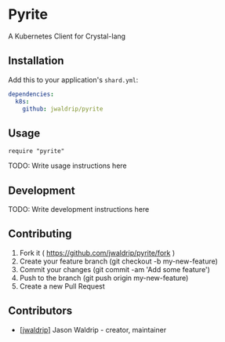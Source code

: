 # Pyrite

A Kubernetes Client for Crystal-lang

## Installation

Add this to your application's `shard.yml`:

```yaml
dependencies:
  k8s:
    github: jwaldrip/pyrite
```

## Usage

```crystal
require "pyrite"
```

TODO: Write usage instructions here

## Development

TODO: Write development instructions here

## Contributing

1. Fork it ( https://github.com/jwaldrip/pyrite/fork )
2. Create your feature branch (git checkout -b my-new-feature)
3. Commit your changes (git commit -am 'Add some feature')
4. Push to the branch (git push origin my-new-feature)
5. Create a new Pull Request

## Contributors

- [[jwaldrip]](https://github.com/jwaldrip) Jason Waldrip - creator, maintainer
